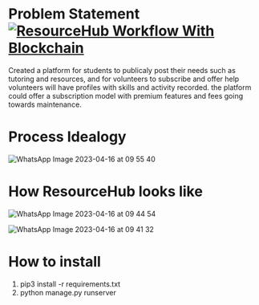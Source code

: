 # Problem Statement         [![ResourceHub Workflow With Blockchain](https://github.com/mayank-0407/ResourceHub/actions/workflows/django.yml/badge.svg)](https://github.com/mayank-0407/ResourceHub/actions/workflows/django.yml)
Created a platform for students to publicaly post their needs such as tutoring and resources, and for volunteers to subscribe and offer help volunteers will have profiles with skills and activity recorded. the platform could offer a subscription model with premium features and fees going towards maintenance.

# Process Idealogy
![WhatsApp Image 2023-04-16 at 09 55 40](https://user-images.githubusercontent.com/97796657/233675646-28e2369b-bd59-45a1-b21b-f539916411de.jpg)

# How ResourceHub looks like
![WhatsApp Image 2023-04-16 at 09 44 54](https://user-images.githubusercontent.com/97796657/233675581-23b93959-4a21-4b12-ade7-dbe48237c725.jpg)

![WhatsApp Image 2023-04-16 at 09 41 32](https://user-images.githubusercontent.com/97796657/233675737-ed6d2592-b55c-4cc7-be87-6275d7b8ed38.jpg)

# How to install
1. pip3 install -r requirements.txt
2. python manage.py runserver

